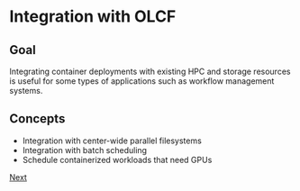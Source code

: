 # Integration with OLCF

## Goal

Integrating container deployments with existing HPC and storage resources is useful
for some types of applications such as workflow management systems.

## Concepts

* Integration with center-wide parallel filesystems
* Integration with batch scheduling
* Schedule containerized workloads that need GPUs

[Next](01_intro.md)
